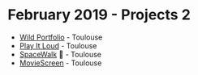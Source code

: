 # February 2019 - Projects 2

- [Wild Portfolio](https://wild31.com/) - Toulouse
- [Play It Loud](https://playitloud.wild31.com/) - Toulouse
- [SpaceWalk](https://spacewalk.wild31.com/) :rocket: - Toulouse
- [MovieScreen](https://moviescreen.wild31.com/) - Toulouse

